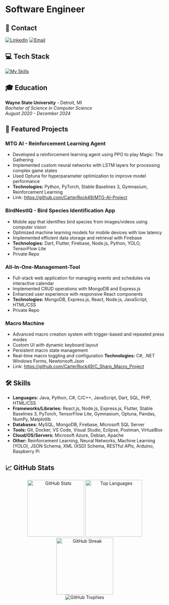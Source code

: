# Software Engineer

## 📱 Contact

[![LinkedIn](https://img.shields.io/badge/LinkedIn-0077B5?style=for-the-badge&logo=linkedin&logoColor=white)](https://www.linkedin.com/in/carterrock49/)
[![Email](https://img.shields.io/badge/Email-D14836?style=for-the-badge&logo=gmail&logoColor=white)](mailto:carterrock49@gmail.com)

## 💻 Tech Stack

[![My Skills](https://skillicons.dev/icons?i=java,python,javascript,dart,cpp,cs,html,css,react,nodejs,express,flutter,pytorch,tensorflow,mongodb,mysql,firebase,git,docker,azure,arduino,raspberrypi,vscode,visualstudio)](https://skillicons.dev)

## 🎓 Education

**Wayne State University** - Detroit, MI  
*Bachelor of Science in Computer Science*  
*August 2020 - December 2024*

## 🚀 Featured Projects

### MTG AI - Reinforcement Learning Agent
- Developed a reinforcement learning agent using PPO to play Magic: The Gathering
- Implemented custom neural networks with LSTM layers for processing complex game states
- Used Optuna for hyperparameter optimization to improve model performance
- **Technologies:** Python, PyTorch, Stable Baselines 3, Gymnasium, Reinforcement Learning
- Link: https://github.com/CarterRock49/MTG-AI-Project

### BirdNestIQ - Bird Species Identification App
- Mobile app that identifies bird species from images/videos using computer vision
- Optimized machine learning models for mobile devices with low latency
- Implemented efficient data storage and retrieval with Firebase
- **Technologies:** Dart, Flutter, Firebase, Node.js, Python, YOLO, TensorFlow Lite
- Private Repo

### All-In-One-Management-Tool
- Full-stack web application for managing events and schedules via interactive calendar
- Implemented CRUD operations with MongoDB and Express.js
- Enhanced user experience with responsive React components
- **Technologies:** MongoDB, Express.js, React, Node.js, JavaScript, HTML/CSS
- Private Repo

### Macro Machine
- Advanced macro creation system with trigger-based and repeated press modes
- Custom UI with dynamic keyboard layout
- Persistent macro state management
- Real-time macro toggling and configuration
**Technologies:** C#, .NET Windows Forms, Newtonsoft.Json
- Link: https://github.com/CarterRock49/C_Sharp_Macro_Project
  
## 🛠️ Skills

- **Languages:** Java, Python, C#, C/C++, JavaScript, Dart, SQL, PHP, HTML/CSS
- **Frameworks/Libraries:** React.js, Node.js, Express.js, Flutter, Stable Baselines 3, PyTorch, TensorFlow Lite, Gymnasium, Optuna, Pandas, NumPy, Matplotlib
- **Databases:** MySQL, MongoDB, Firebase, Microsoft SQL Server
- **Tools:** Git, Docker, VS Code, Visual Studio, Eclipse, Postman, VirtualBox
- **Cloud/OS/Servers:** Microsoft Azure, Debian, Apache
- **Other:** Reinforcement Learning, Neural Networks, Machine Learning (YOLO), JSON Schema, XML (XSD) Schema, RESTful APIs, Arduino, Raspberry Pi

## 📈 GitHub Stats

<div align="center">
  <picture>
    <source 
      srcset="https://github-readme-stats.vercel.app/api?username=CarterRock49&show_icons=true&theme=radical&hide_border=true&hide_rank=false&include_all_commits=true&count_private=true&card_width=420&hide=contribs"
      media="(prefers-color-scheme: dark)"
    />
    <source
      srcset="https://github-readme-stats.vercel.app/api?username=CarterRock49&show_icons=true&theme=default&hide_border=true&hide_rank=false&include_all_commits=true&count_private=true&card_width=420&hide=contribs"
      media="(prefers-color-scheme: light)"
    />
    <img height="180em" src="https://github-readme-stats.vercel.app/api?username=CarterRock49&show_icons=true&theme=radical&hide_border=true&card_width=420" alt="GitHub Stats" />
  </picture>

  <picture>
    <source 
      srcset="https://github-readme-stats.vercel.app/api/top-langs/?username=CarterRock49&layout=compact&theme=radical&hide_border=true&langs_count=8&card_width=420&size_weight=0.5&count_weight=0.5&hide=html,css"
      media="(prefers-color-scheme: dark)"
    />
    <source
      srcset="https://github-readme-stats.vercel.app/api/top-langs/?username=CarterRock49&layout=compact&theme=default&hide_border=true&langs_count=8&card_width=420&size_weight=0.5&count_weight=0.5&hide=html,css"
      media="(prefers-color-scheme: light)"
    />
    <img height="180em" src="https://github-readme-stats.vercel.app/api/top-langs/?username=CarterRock49&layout=compact&theme=radical&hide_border=true&card_width=420" alt="Top Languages" />
  </picture>
</div>

<div align="center">
  <picture>
    <source 
      srcset="https://github-readme-streak-stats.herokuapp.com/?user=CarterRock49&theme=radical&hide_border=true&card_width=420"
      media="(prefers-color-scheme: dark)"
    />
    <source
      srcset="https://github-readme-streak-stats.herokuapp.com/?user=CarterRock49&theme=default&hide_border=true&card_width=420"
      media="(prefers-color-scheme: light)"
    />
    <img height="180em" src="https://github-readme-streak-stats.herokuapp.com/?user=CarterRock49&theme=radical&hide_border=true&card_width=420" alt="GitHub Streak" />
  </picture>
</div>

<div align="center">
  <picture>
    <source 
      srcset="https://github-profile-trophy.vercel.app/?username=CarterRock49&theme=radical&column=4&margin-w=15&margin-h=15&no-bg=true&row=1"
      media="(prefers-color-scheme: dark)"
    />
    <source
      srcset="https://github-profile-trophy.vercel.app/?username=CarterRock49&theme=flat&column=4&margin-w=15&margin-h=15&no-bg=true&row=1"
      media="(prefers-color-scheme: light)"
    />
    <img src="https://github-profile-trophy.vercel.app/?username=CarterRock49&theme=radical&column=4&margin-w=15&margin-h=15&no-bg=true&row=1" alt="GitHub Trophies" />
  </picture>
</div>
